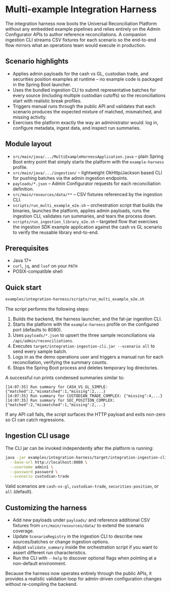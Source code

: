 # Multi-example Integration Harness

The integration harness now boots the Universal Reconciliation Platform without any embedded example
pipelines and relies entirely on the Admin Configurator APIs to author reference reconciliations. A
companion ingestion CLI streams CSV fixtures for each scenario so the end-to-end flow mirrors what
an operations team would execute in production.

## Scenario highlights

- Applies admin payloads for the cash vs GL, custodian trade, and securities position examples at
  runtime – no example code is packaged in the Spring Boot launcher.
- Uses the bundled ingestion CLI to submit representative batches for every source (including
  multiple custodian cutoffs) so the reconciliations start with realistic break profiles.
- Triggers manual runs through the public API and validates that each scenario produces the expected
  mixture of matched, mismatched, and missing activity.
- Exercises the platform exactly the way an administrator would: log in, configure metadata, ingest
  data, and inspect run summaries.

## Module layout

- `src/main/java/.../MultiExampleHarnessApplication.java` – plain Spring Boot entry point that simply
  starts the platform with the `example-harness` profile.
- `src/main/java/.../ingestion/` – lightweight OkHttp/Jackson based CLI for pushing batches via the
  admin ingestion endpoints.
- `payloads/*.json` – Admin Configurator requests for each reconciliation definition.
- `src/main/resources/data/**` – CSV fixtures referenced by the ingestion CLI.
- `scripts/run_multi_example_e2e.sh` – orchestration script that builds the binaries, launches the
  platform, applies admin payloads, runs the ingestion CLI, validates run summaries, and tears the
  process down.
- `scripts/run_ingestion_library_e2e.sh` – targeted flow that exercises the ingestion SDK example
  application against the cash vs GL scenario to verify the reusable library end-to-end.

## Prerequisites

- Java 17+
- `curl`, `jq`, and `lsof` on your `PATH`
- POSIX-compatible shell

## Quick start

```bash
examples/integration-harness/scripts/run_multi_example_e2e.sh
```

The script performs the following steps:

1. Builds the backend, the harness launcher, and the fat-jar ingestion CLI.
2. Starts the platform with the `example-harness` profile on the configured port (defaults to 8080).
3. Uses `payloads/*.json` to upsert the three sample reconciliations via `/api/admin/reconciliations`.
4. Executes `target/integration-ingestion-cli.jar --scenario all` to send every sample batch.
5. Logs in as the demo operations user and triggers a manual run for each reconciliation, verifying
   the summary counts.
6. Stops the Spring Boot process and deletes temporary log directories.

A successful run prints condensed summaries similar to:

```
[14:07:35] Run summary for CASH_VS_GL_SIMPLE: {"matched":2,"mismatched":1,"missing":2,...}
[14:07:35] Run summary for CUSTODIAN_TRADE_COMPLEX: {"missing":4,...}
[14:07:35] Run summary for SEC_POSITION_COMPLEX: {"matched":2,"mismatched":1,"missing":2,...}
```

If any API call fails, the script surfaces the HTTP payload and exits non-zero so CI can catch
regressions.

## Ingestion CLI usage

The CLI jar can be invoked independently after the platform is running:

```bash
java -jar examples/integration-harness/target/integration-ingestion-cli.jar \
  --base-url http://localhost:8080 \
  --username admin1 \
  --password password \
  --scenario custodian-trade
```

Valid scenarios are `cash-vs-gl`, `custodian-trade`, `securities-position`, or `all` (default).

## Customizing the harness

- Add new payloads under `payloads/` and reference additional CSV fixtures from
  `src/main/resources/data/` to extend the scenario coverage.
- Update `ScenarioRegistry` in the ingestion CLI to describe new sources/batches or change ingestion
  options.
- Adjust `validate_summary` inside the orchestration script if you want to assert different run
  characteristics.
- Run the CLI with `--help` to discover optional flags when pointing at a non-default environment.

Because the harness now operates entirely through the public APIs, it provides a realistic validation
loop for admin-driven configuration changes without re-compiling the backend.
